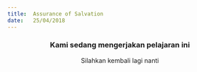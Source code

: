 ```yaml
---
title:  Assurance of Salvation
date:   25/04/2018
---
```


### <center>Kami sedang mengerjakan pelajaran ini</center>
<center>Silahkan kembali lagi nanti</center>